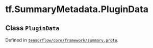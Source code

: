 <div itemscope itemtype="http://developers.google.com/ReferenceObject">
<meta itemprop="name" content="tf.SummaryMetadata.PluginData" />
</div>

# tf.SummaryMetadata.PluginData

## Class `PluginData`





Defined in [`tensorflow/core/framework/summary.proto`](https://www.tensorflow.org/code/tensorflow/core/framework/summary.proto).



